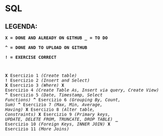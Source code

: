 # SQL

## LEGENDA:

**<pre>X = DONE AND ALREADY ON GITHUB
_ = TO DO              
^ = DONE AND TO UPLOAD ON GITHUB             
! = EXERCISE CORRECT**

**<pre>X**   Esercizio 1     *(Create table)*
**!**   Esercizio 2     *(Insert and Select)*
**X**   Esercizio 3     *(Where)*
**X**   Esercizio 4     *(Create Table As, Insert via query, Create View)*
**^**   Esercizio 5     *(Date, Timestamp, Select Functions)*
**^**   Esercizio 6     *(Grouping By, Count, Sum)*
**^**   Esercizio 7     *(Max, Min, Average, Having)*
**X**   Esercizio 8     *(Alter table, Constraints)*
**X**   Esercizio 9     *(Primary keys, UPDATE, DELETE FROM, TRUNCATE, DROP TABLE)*
**_**   Esercizio 10    *(Foreign Keys, INNER JOIN)*
**X**   Esercizio 11    *(More Joins)*